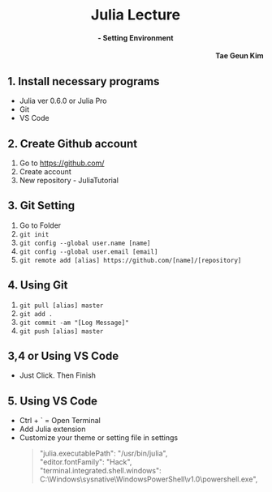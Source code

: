 <h1 style="text-align:center">Julia Lecture</h1>
<h4 style="text-align:center">- Setting Environment</h4>
<p style="text-align:right"><b>Tae Geun Kim</b></p>

## 1. Install necessary programs

* Julia ver 0.6.0 or Julia Pro
* Git
* VS Code

## 2. Create Github account

1. Go to https://github.com/
2. Create account
3. New repository - JuliaTutorial

## 3. Git Setting

1. Go to Folder
2. `git init`
3. `git config --global user.name [name]`
4. `git config --global user.email [email]`
5. `git remote add [alias] https://github.com/[name]/[repository]`

## 4. Using Git

1. `git pull [alias] master`
2. `git add .`
3. `git commit -am "[Log Message]"`
4. `git push [alias] master`

## 3,4 or Using VS Code

* Just Click. Then Finish

## 5. Using VS Code

* Ctrl + ` = Open Terminal
* Add Julia extension
* Customize your theme or setting file in settings
    > "julia.executablePath": "/usr/bin/julia",  
    > "editor.fontFamily": "Hack",  
    > "terminal.integrated.shell.windows": C:\\Windows\\sysnative\\WindowsPowerShell\\v1.0\\powershell.exe",